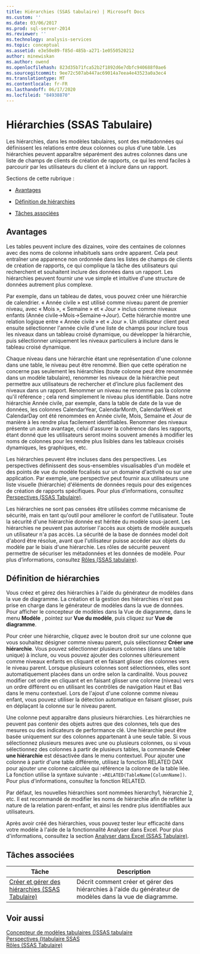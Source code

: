 ```yaml
---
title: Hiérarchies (SSAS tabulaire) | Microsoft Docs
ms.custom: ''
ms.date: 03/06/2017
ms.prod: sql-server-2014
ms.reviewer: ''
ms.technology: analysis-services
ms.topic: conceptual
ms.assetid: e3e50e89-f85d-485b-a271-1e0550520212
author: minewiskan
ms.author: owend
ms.openlocfilehash: 823d35b71fca52b2f1892d6e7dbfc940688f0ae6
ms.sourcegitcommit: 9ee72c507ab447ac69014a7eea4e43523a0a3ec4
ms.translationtype: MT
ms.contentlocale: fr-FR
ms.lasthandoff: 06/17/2020
ms.locfileid: "84938870"
---
```

# <a name="hierarchies-ssas-tabular"></a>Hiérarchies (SSAS Tabulaire)
  Les hiérarchies, dans les modèles tabulaires, sont des métadonnées qui définissent les relations entre deux colonnes ou plus d'une table. Les hiérarchies peuvent apparaître séparément des autres colonnes dans une liste de champs de clients de création de rapports, ce qui les rend faciles à parcourir par les utilisateurs du client et à inclure dans un rapport.  
  
 Sections de cette rubrique :  
  
-   [Avantages](#bkmk_benefits)  
  
-   [Définition de hiérarchies](#bkmk_define)  
  
-   [Tâches associées](#bkmk_related_tasks)  
  
##  <a name="benefits"></a><a name="bkmk_benefits"></a> Avantages  
 Les tables peuvent inclure des dizaines, voire des centaines de colonnes avec des noms de colonne inhabituels sans ordre apparent. Cela peut entraîner une apparence non ordonnée dans les listes de champs de clients de création de rapports, ce qui complique la tâche des utilisateurs qui recherchent et souhaitent inclure des données dans un rapport. Les hiérarchies peuvent fournir une vue simple et intuitive d'une structure de données autrement plus complexe.  
  
 Par exemple, dans un tableau de dates, vous pouvez créer une hiérarchie de calendrier. « Année civile » est utilisé comme niveau parent de premier niveau, avec « Mois », « Semaine » et « Jour » inclus comme niveaux enfants (Année civile->Mois->Semaine->Jour). Cette hiérarchie montre une relation logique entre « Année civile » et « Jour ». Un utilisateur client peut ensuite sélectionner l'année civile d'une liste de champs pour inclure tous les niveaux dans un tableau croisé dynamique, ou développer la hiérarchie, puis sélectionner uniquement les niveaux particuliers à inclure dans le tableau croisé dynamique.  
  
 Chaque niveau dans une hiérarchie étant une représentation d'une colonne dans une table, le niveau peut être renommé. Bien que cette opération ne concerne pas seulement les hiérarchies (toute colonne peut être renommée dans un modèle tabulaire), renommer les niveaux de la hiérarchie peut permettre aux utilisateurs de rechercher et d’inclure plus facilement des niveaux dans un rapport. Renommer un niveau ne renomme pas la colonne qu'il référence ; cela rend simplement le niveau plus identifiable. Dans notre hiérarchie Année civile, par exemple, dans la table de date de la vue de données, les colonnes CalendarYear, CalendarMonth, CalendarWeek et CalendarDay ont été renommées en Année civile, Mois, Semaine et Jour de manière à les rendre plus facilement identifiables. Renommer des niveaux présente un autre avantage, celui d'assurer la cohérence dans les rapports, étant donné que les utilisateurs seront moins souvent amenés à modifier les noms de colonnes pour les rendre plus lisibles dans les tableaux croisés dynamiques, les graphiques, etc.  
  
 Les hiérarchies peuvent être incluses dans des perspectives. Les perspectives définissent des sous-ensembles visualisables d'un modèle et des points de vue du modèle focalisés sur un domaine d'activité ou sur une application. Par exemple, une perspective peut fournir aux utilisateurs une liste visuelle (hiérarchie) d'éléments de données requis pour des exigences de création de rapports spécifiques. Pour plus d’informations, consultez [Perspectives &#40;SSAS Tabulaire&#41;](perspectives-ssas-tabular.md).  
  
 Les hiérarchies ne sont pas censées être utilisées comme mécanisme de sécurité, mais en tant qu'outil pour améliorer le confort de l'utilisateur. Toute la sécurité d'une hiérarchie donnée est héritée du modèle sous-jacent. Les hiérarchies ne peuvent pas autoriser l'accès aux objets de modèle auxquels un utilisateur n'a pas accès. La sécurité de la base de données model doit d'abord être résolue, avant que l'utilisateur puisse accéder aux objets du modèle par le biais d'une hiérarchie. Les rôles de sécurité peuvent permettre de sécuriser les métadonnées et les données de modèle. Pour plus d’informations, consultez [Rôles &#40;SSAS tabulaire&#41;](roles-ssas-tabular.md).  
  
##  <a name="defining-hierarchies"></a><a name="bkmk_define"></a>Définition de hiérarchies  
 Vous créez et gérez des hiérarchies à l'aide du générateur de modèles dans la vue de diagramme. La création et la gestion des hiérarchies n'est pas prise en charge dans le générateur de modèles dans la vue de données. Pour afficher le concepteur de modèles dans la Vue de diagramme, dans le menu **Modèle** , pointez sur **Vue du modèle**, puis cliquez sur **Vue de diagramme**.  
  
 Pour créer une hiérarchie, cliquez avec le bouton droit sur une colonne que vous souhaitez désigner comme niveau parent, puis sélectionnez **Créer une hiérarchie**. Vous pouvez sélectionner plusieurs colonnes (dans une table unique) à inclure, ou vous pouvez ajouter des colonnes ultérieurement comme niveaux enfants en cliquant et en faisant glisser des colonnes vers le niveau parent. Lorsque plusieurs colonnes sont sélectionnées, elles sont automatiquement placées dans un ordre selon la cardinalité. Vous pouvez modifier cet ordre en cliquant et en faisant glisser une colonne (niveau) vers un ordre différent ou en utilisant les contrôles de navigation Haut et Bas dans le menu contextuel. Lors de l'ajout d'une colonne comme niveau enfant, vous pouvez utiliser la détection automatique en faisant glisser, puis en déplaçant la colonne sur le niveau parent.  
  
 Une colonne peut apparaître dans plusieurs hiérarchies. Les hiérarchies ne peuvent pas contenir des objets autres que des colonnes, tels que des mesures ou des indicateurs de performance clé. Une hiérarchie peut être basée uniquement sur des colonnes appartenant à une seule table. Si vous sélectionnez plusieurs mesures avec une ou plusieurs colonnes, ou si vous sélectionnez des colonnes à partir de plusieurs tables, la commande **Créer une hiérarchie** est désactivée dans le menu contextuel. Pour ajouter une colonne à partir d'une table différente, utilisez la fonction RELATED DAX pour ajouter une colonne calculée qui référence la colonne de la table liée. La fonction utilise la syntaxe suivante : `=RELATED(TableName[ColumnName])`. Pour plus d'informations, consultez la fonction RELATED.  
  
 Par défaut, les nouvelles hiérarchies sont nommées hierarchy1, hiérarchie 2, etc. Il est recommandé de modifier les noms de hiérarchie afin de refléter la nature de la relation parent-enfant, et ainsi les rendre plus identifiables aux utilisateurs.  
  
 Après avoir créé des hiérarchies, vous pouvez tester leur efficacité dans votre modèle à l'aide de la fonctionnalité Analyser dans Excel. Pour plus d'informations, consultez la section [Analyser dans Excel &#40;SSAS Tabulaire&#41;](analyze-in-excel-ssas-tabular.md).  
  
##  <a name="related-tasks"></a><a name="bkmk_related_tasks"></a> Tâches associées  
  
|Tâche|Description|  
|----------|-----------------|  
|[Créer et gérer des hiérarchies &#40;SSAS Tabulaire&#41;](hierarchies-ssas-tabular.md)|Décrit comment créer et gérer des hiérarchies à l'aide du générateur de modèles dans la vue de diagramme.|  
  
## <a name="see-also"></a>Voir aussi  
 [Concepteur de modèles tabulaires &#40;&#41;SSAS tabulaire](../tabular-model-designer-ssas-tabular.md)   
 [Perspectives &#40;&#41;tabulaire SSAS](perspectives-ssas-tabular.md)   
 [Rôles &#40;SSAS Tabulaire&#41;](roles-ssas-tabular.md)  
  
  
